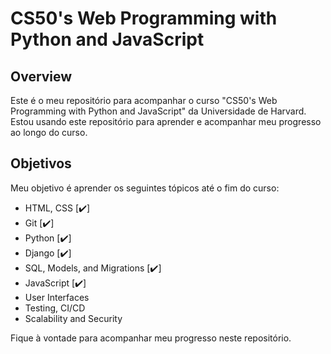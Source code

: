 # CS50's Web Programming with Python and JavaScript

## Overview
Este é o meu repositório para acompanhar o curso "CS50's Web Programming with Python and JavaScript" da Universidade de Harvard. Estou usando este repositório para aprender e acompanhar meu progresso ao longo do curso.
  
## Objetivos
Meu objetivo é aprender os seguintes tópicos até o fim do curso:
- HTML, CSS [✔️]
- Git [✔️]
- Python [✔️]
- Django [✔️]
- SQL, Models, and Migrations [✔️]
- JavaScript [✔️] 
- User Interfaces
- Testing, CI/CD
- Scalability and Security

Fique à vontade para acompanhar meu progresso neste repositório.